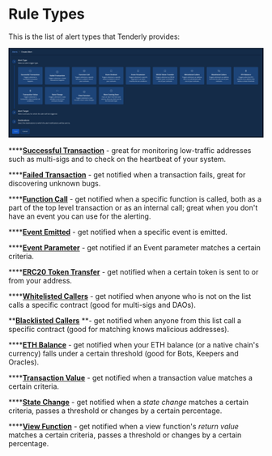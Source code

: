 # Rule Types

This is the list of alert types that Tenderly provides:

![](<../../.gitbook/assets/Screenshot 2021-10-21 at 10.36.34.png>)

****[**Successful Transaction**](../creating-an-alert/successful-transaction.md) - great for monitoring low-traffic addresses such as multi-sigs and to check on the heartbeat of your system.

****[**Failed Transaction**](../creating-an-alert/failed-transaction.md) - get notified when a transaction fails, great for discovering unknown bugs.

****[**Function Call**](../creating-an-alert/function-call.md) - get notified when a specific function is called, both as a part of the top level transaction or as an internal call; great when you don't have an event you can use for the alerting.

****[**Event Emitted**](../creating-an-alert/event-emit.md) - get notified when a specific event is emitted.

****[**Event Parameter**](../creating-an-alert/event-parameter.md) - get notified if an Event parameter matches a certain criteria.

****[**ERC20 Token Transfer**](../creating-an-alert/erc20-token-transfer.md) - get notified when a certain token is sent to or from your address.

****[**Whitelisted Callers**](../creating-an-alert/whitelisted-callers.md) - get notified when anyone who is not on the list calls a specific contract (good for multi-sigs and DAOs).

****[**Blacklisted Callers**](../creating-an-alert/blacklisted-callers.md)** **- get notified when anyone from this list call a specific contract (good for matching knows malicious addresses).

****[**ETH Balance**](../creating-an-alert/eth-balance.md) - get notified when your ETH balance (or a native chain's currency) falls under a certain threshold (good for Bots, Keepers and Oracles).

****[**Transaction Value**](../creating-an-alert/transaction-value.md) - get notified when a transaction value matches a certain criteria.

****[**State Change**](../creating-an-alert/state-change.md) - get notified when a _state change_ matches a certain criteria, passes a threshold or changes by a certain percentage.

****[**View Function**](../creating-an-alert/view-function.md) - get notified when a view function's _return value_ matches a certain criteria, passes a threshold or changes by a certain percentage.
